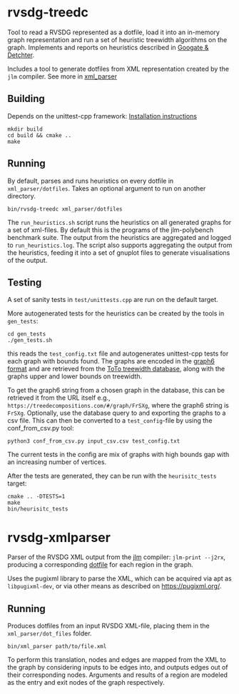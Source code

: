 # rvsdg-treedc

Tool to read a RVSDG represented as a dotfile, load it into an in-memory graph
representation and run a set of heuristic treewidth algorithms on the graph.
Implements and reports on heuristics described in [Googate & Detchter](https://arxiv.org/abs/1207.4109).

Includes a tool to generate dotfiles from XML representation created by the
`jlm` compiler. See more in [xml_parser](#xmlparser)

Building
-------------------

Depends on the unittest-cpp framework: [Installation instructions](https://github.com/unittest-cpp/unittest-cpp/wiki/Building-Using-CMake)

    mkdir build
    cd build && cmake ..
    make

Running
-------------------
By default, parses and runs heuristics on every dotfile in `xml_parser/dotfiles`.
Takes an optional argument to run on another directory.

    bin/rvsdg-treedc xml_parser/dotfiles

The `run_heuristics.sh` script runs the heuristics on all generated graphs for a set of xml-files.
By default this is the programs of the jlm-polybench benchmark suite.
The output from the heuristics are aggregated and logged to `run_heuristics.log`.
The script also supports aggregating the output from the heuristics, feeding it into a set of gnuplot files to generate visualisations of the output.

Testing
-------------------

A set of sanity tests in `test/unittests.cpp` are run on the default target.

More autogenerated tests for the heuristics can be created by the tools in `gen_tests`:

    cd gen_tests
    ./gen_tests.sh

this reads the `test_config.txt` file and autogenerates unittest-cpp tests for each graph with bounds found.
The graphs are encoded in the [graph6 format](http://users.cecs.anu.edu.au/~bdm/data/formats.txt) and are retrieved from the [ToTo treewidth database](https://treedecompositions.com/#), along with the graphs upper and lower bounds on treewidth.

To get the graph6 string from a chosen graph in the database, this can be retrieved it from the URL itself e.g., `https://treedecompositions.com/#/graph/FrSXg`, where the graph6 string is `FrSXg`. Optionally, use the database query to and exporting the graphs to a csv file. This can then be converted to a `test_config`-file by using the conf_from_csv.py tool:

    python3 conf_from_csv.py input_csv.csv test_config.txt

The current tests in the config are mix of graphs with high bounds gap with an increasing number of vertices.

After the tests are generated, they can be run with the `heurisitc_tests` target:

    cmake .. -DTESTS=1
    make
    bin/heurisitc_tests

# <a name="xmlparser"></a>rvsdg-xmlparser

Parser of the RVSDG XML output from the [jlm](https://github.com/phate/jlm) compiler: `jlm-print --j2rx`,
producing a corresponding [dotfile](https://graphviz.gitlab.io/) for each region in the graph.

Uses the pugixml library to parse the XML, which can be acquired via apt as
`libpugixml-dev`, or via other means as described on https://pugixml.org/.

Running
-------------------

Produces dotfiles from an input RVSDG XML-file, placing them in the
`xml_parser/dot_files` folder.

    bin/xml_parser path/to/file.xml

To perform this translation, nodes and edges are mapped from the XML to the graph
by considering inputs to be edges into, and outputs edges out of their
corresponding nodes.
Arguments and results of a region are modeled as the entry
and exit nodes of the graph respectively.
